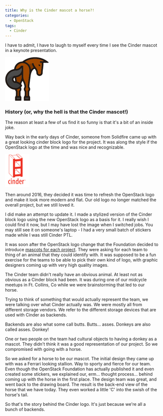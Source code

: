 ```yaml
---
title: Why is the Cinder mascot a horse?!
categories:
  - OpenStack
tags:
  - Cinder
---
```


I have to admit, I have to laugh to myself every time I see the Cinder mascot
in a keynote presentation.

![Cinder horse mascot](/assets/images/cinder.png)

### History (or, why the hell is that the Cinder mascot!)

The reason at least a few of us find it so funny is that it's a bit of an
inside joke.

Way back in the early days of Cinder, someone from Solidfire came up with a
great looking cinder block logo for the project. It was along the style if the
OpenStack logo at the time and was nice and recognizable.

![Cinder logo](/assets/images/cinder_logo.png)

Then around 2016, they decided it was time to refresh the OpenStack logo and
make it look more modern and flat. Our old logo no longer matched the overall
project, but we still loved it.

I did make an attempt to update it. I made a stylized version of the Cinder
block logo using the new OpenStack logo as a basis for it. I really wish I
could find it now, but I may have lost the image when I switched jobs. You may
still see it on someone's laptop - I had a very small batch of stickers made
while I was still Cinder PTL.

It was soon after the OpenStack logo change that the Foundation decided to
introduce [mascots for each
project](https://www.openstack.org/project-mascots/). They were asking for each
team to thing of an animal that they could identify with. It was supposed to be
a fun exercise for the teams to be able to pick their own kind of logo, with
graphic designers coming up with very high quality images.

The Cinder team didn't really have an obvious animal. At least not as obvious
as a Cinder block had been. It was during one of our midcycle meetups in Ft.
Collins, Co while we were brainstorming that led to our horse.

Trying to think of something that would actually represent the team, we were
talking over what Cinder actually was. We were mostly all from different
storage vendors. We refer to the different storage devices that are used with
Cinder as backends.

Backends are also what some call butts. Butts... asses. Donkeys are also called
asses. Donkey!

One or two people on the team had cultural objects to having a donkey as a
mascot. They didn't think it was a good representation of our project. So we
compromised with going with a horse.

So we asked for a horse to be our mascot. The initial design they came up with
was a Ferrari looking stallion. Way to sporty and fierce for our team. Even
though the OpenStack Foundation has actually published it and even created some
stickers, we explained our, erm... thought process... behind coming up with the
horse in the first place. The design team was great, and went back to the
drawing board. The result is the back-end view of the horse that we have today.
They even worked a little 'C' into the swish of the horse's tail.

So that's the story behind the Cinder logo. It's just because we're all a bunch
of backends.
